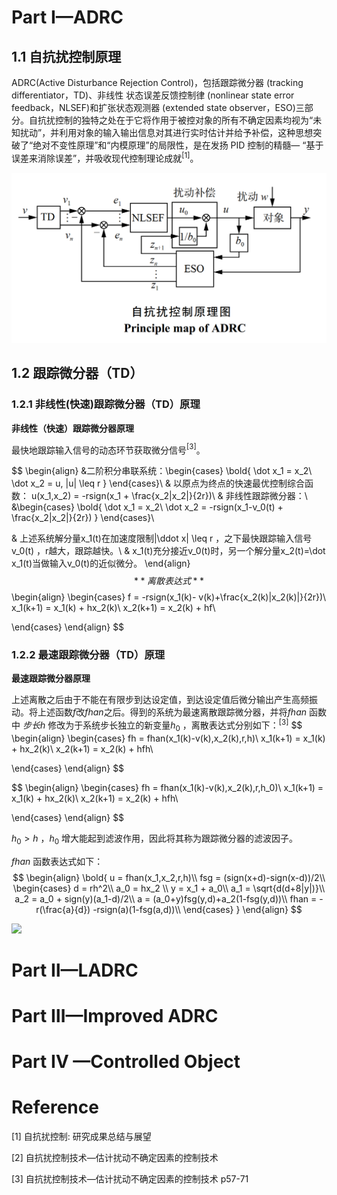 # Part Ⅰ—ADRC

## 1.1 自抗扰控制原理

ADRC(Active Disturbance Rejection Control)，包括跟踪微分器 (tracking differentiator，TD)、非线性
状态误差反馈控制律 (nonlinear state error feedback，NLSEF)和扩张状态观测器 (extended state
observer，ESO)三部分。自抗扰控制的独特之处在于它将作用于被控对象的所有不确定因素均视为“未知扰动”，并利用对象的输入输出信息对其进行实时估计并给予补偿，这种思想突破了“绝对不变性原理”和“内模原理”的局限性，是在发扬 PID 控制的精髓— “基于误差来消除误差”，并吸收现代控制理论成就${^{[1]}}$。



<img src="../Doc/Figure/PrincipleofAdrc-1.png">



## 1.2 跟踪微分器（TD）

### 1.2.1 非线性(快速)跟踪微分器（TD）原理

**非线性（快速）跟踪微分器原理**

 最快地跟踪输入信号的动态环节获取微分信号${^{[3]}}$。


$$
\begin{align}
&二阶积分串联系统：\begin{cases}
\bold{
\dot x_1 = x_2\\
\dot x_2 = u, |u| \leq r
}
\end{cases}\\
& 以原点为终点的快速最优控制综合函数：
u(x_1,x_2) = -rsign(x_1 + \frac{x_2|x_2|}{2r})\\
& 非线性跟踪微分器：\\
&\begin{cases}
\bold{
\dot x_1 = x_2\\
\dot x_2 = -rsign(x_1-v_0(t) + \frac{x_2|x_2|}{2r})
}
\end{cases}\\

& 上述系统解分量x_1(t)在加速度限制|\ddot x| \leq r ，之下最快跟踪输入信号v_0(t)
，r越大，跟踪越快。\\
& x_1(t)充分接近v_0(t)时，另一个解分量x_2(t)=\dot x_1(t)当做输入v_0(t)的近似微分。
\end{align}
$$
**离散表达式**
$$
\begin{align}
\begin{cases}
f = -rsign(x_1(k)- v(k)+\frac{x_2(k)|x_2(k)|}{2r})\\
x_1(k+1) = x_1(k) + hx_2(k)\\
x_2(k+1) = x_2(k) + hf\\

\end{cases}
\end{align}
$$

### 1.2.2 最速跟踪微分器（TD）原理

**最速跟踪微分器原理**

上述离散之后由于不能在有限步到达设定值，到达设定值后微分输出产生高频振动。将上述函数${f}$改${fhan}$之后。得到的系统为最速离散跟踪微分器，并将${fhan}$ 函数中 ${步长h }$  修改为于系统步长独立的新变量${h_0}$ ，离散表达式分别如下：${^{[3]}}$
$$
\begin{align}
\begin{cases}
fh = fhan(x_1(k)-v(k),x_2(k),r,h)\\
x_1(k+1) = x_1(k) + hx_2(k)\\
x_2(k+1) = x_2(k) + hfh\\

\end{cases}
\end{align}
$$

$$
\begin{align}
\begin{cases}
fh = fhan(x_1(k)-v(k),x_2(k),r,h_0)\\
x_1(k+1) = x_1(k) + hx_2(k)\\
x_2(k+1) = x_2(k) + hfh\\

\end{cases}
\end{align}
$$

${h_0 > h}$  ，${h_0}$ 增大能起到滤波作用，因此将其称为跟踪微分器的滤波因子。

${fhan}$ 函数表达式如下：
$$
\begin{align}
\bold{
u = fhan(x_1,x_2,r,h)\\
fsg = (sign(x+d)-sign(x-d))/2\\
\begin{cases}
d = rh^2\\
a_0 = hx_2 \\
y = x_1 + a_0\\
a_1 = \sqrt{d(d+8|y|)}\\
a_2 = a_0 + sign(y)(a_1-d)/2\\
a = (a_0+y)fsg(y,d)+a_2(1-fsg(y,d))\\
fhan = -r(\frac{a}{d}) -rsign(a)(1-fsg(a,d))\\
\end{cases}
}
\end{align}
$$


<img src="../Doc/Figure/fhan-11.png">





# Part Ⅱ—LADRC





# Part Ⅲ—Improved ADRC







# Part Ⅳ —Controlled Object

# Reference

[1] 自抗扰控制: 研究成果总结与展望

[2] 自抗扰控制技术—估计扰动不确定因素的控制技术

[3] 自抗扰控制技术—估计扰动不确定因素的控制技术 p57-71